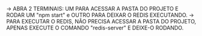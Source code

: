 -> ABRA 2 TERMINAIS: UM PARA ACESSAR A PASTA DO PROJETO E RODAR UM "npm start" e OUTRO PARA DEIXAR O REDIS EXECUTANDO.
-> PARA EXECUTAR O REDIS, NÃO PRECISA ACESSAR A PASTA DO PROJETO, APENAS EXECUTE O COMANDO "redis-server" E DEIXE-O RODANDO.

